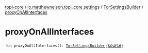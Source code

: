 [topl-core](../../index.md) / [io.matthewnelson.topl_core.settings](../index.md) / [TorSettingsBuilder](index.md) / [proxyOnAllInterfaces](./proxy-on-all-interfaces.md)

# proxyOnAllInterfaces

`fun proxyOnAllInterfaces(): `[`TorSettingsBuilder`](index.md) [(source)](https://github.com/05nelsonm/TorOnionProxyLibrary-Android/blob/master/topl-core/src/main/java/io/matthewnelson/topl_core/settings/TorSettingsBuilder.kt#L541)